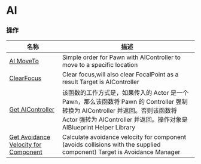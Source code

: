 # AI

### 操作  
| 名称 | 描述 |
|--|--|
| [AI MoveTo](./ai-move-to.md) | Simple order for Pawn with AIController to move to a specific location |
| [ClearFocus](./clear-focus.md) | Clear focus,will also clear FocalPoint as a result Target is AIController |
| [Get AIController](./get-ai-controller.md) | 该函数的工作方式是，如果传入的 Actor 是一个 Pawn，那么该函数将 Pawn 的 Controller 强制转换为 AIController 并返回。否则该函数将 Actor 强转为 AIController 并返回。操作对象是 AIBlueprint Helper Library|
| [Get Avoidance Velocity for Component](./get-avoidance-velocity-for-component.md)| Calculate avoidance velocity for component (avoids collisions with the supplied component) Target is Avoidance Manager |